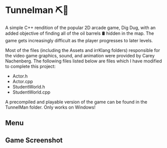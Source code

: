 # Tunnelman :pick::construction_worker:

A simple C++ rendition of the popular 2D arcade game, Dig Dug, with an added objective of finding all of the oil barrels :oil_drum: hidden in the map. The game gets increasingly difficult as the player progresses to later levels. 

Most of the files (including the Assets and irrKlang folders) responsible for the video game graphics, sound, and animation were provided by Carey Nachenberg. The following files listed below are files which I have modified to complete this project:
- Actor.h
- Actor.cpp
- StudentWorld.h
- StudentWorld.cpp

A precompiled and playable version of the game can be found in the TunnelMan folder. Only works on Windows!

## Menu



## Game Screenshot


